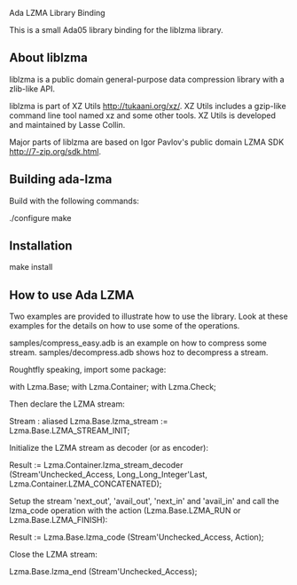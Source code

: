 Ada LZMA Library Binding

This is a small Ada05 library binding for the liblzma library.

## About liblzma

liblzma is a public domain general-purpose data compression library with
a zlib-like API.
 
liblzma is part of XZ Utils <http://tukaani.org/xz/>. XZ Utils includes
a gzip-like command line tool named xz and some other tools. XZ Utils
is developed and maintained by Lasse Collin.

Major parts of liblzma are based on Igor Pavlov's public domain LZMA SDK
<http://7-zip.org/sdk.html>.

## Building ada-lzma

Build with the following commands:

  ./configure
  make

## Installation

  make install

## How to use Ada LZMA

Two examples are provided to illustrate how to use the library.
Look at these examples for the details on how to use some of the operations.

samples/compress_easy.adb is an example on how to compress some stream.
samples/decompress.adb shows hoz to decompress a stream.

Roughtfly speaking, import some package:

  with Lzma.Base;
  with Lzma.Container;
  with Lzma.Check;

Then declare the LZMA stream:

   Stream  : aliased Lzma.Base.lzma_stream := Lzma.Base.LZMA_STREAM_INIT;

Initialize the LZMA stream as decoder (or as encoder):

   Result := Lzma.Container.lzma_stream_decoder (Stream'Unchecked_Access,
                                                 Long_Long_Integer'Last,
                                                 Lzma.Container.LZMA_CONCATENATED);

Setup the stream 'next_out', 'avail_out', 'next_in' and 'avail_in' and call
the lzma_code operation with the action (Lzma.Base.LZMA_RUN or Lzma.Base.LZMA_FINISH):

   Result := Lzma.Base.lzma_code (Stream'Unchecked_Access, Action);

Close the LZMA stream:

   Lzma.Base.lzma_end (Stream'Unchecked_Access);

